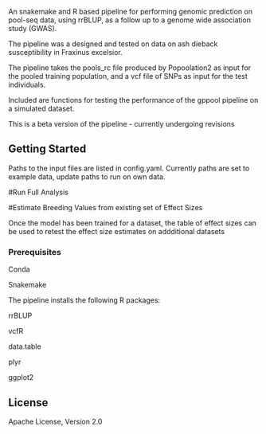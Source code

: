 An snakemake and R based pipeline for performing genomic prediction on pool-seq data, using rrBLUP, as a follow up to a genome wide association study (GWAS).

The pipeline was a designed and tested on data on ash dieback susceptibility in Fraxinus excelsior.

The pipeline takes the pools_rc file produced by Popoolation2 as input for the pooled training population, and a vcf file of SNPs as input for the test individuals. 

Included are functions for testing the performance of the gppool pipeline on a simulated dataset.

This is a beta version of the pipeline - currently undergoing revisions 

## Getting Started

Paths to the input files are listed in config.yaml. Currently paths are set to example data, update paths to run on own data.

#Run Full Analysis

#Estimate Breeding Values from existing set of Effect Sizes

Once the model has been trained for a dataset, the table of effect sizes can be used to retest the effect size estimates on addditional datasets

### Prerequisites

Conda

Snakemake 

The pipeline installs the following R packages:

rrBLUP

vcfR

data.table

plyr

ggplot2


## License 

Apache License, Version 2.0
